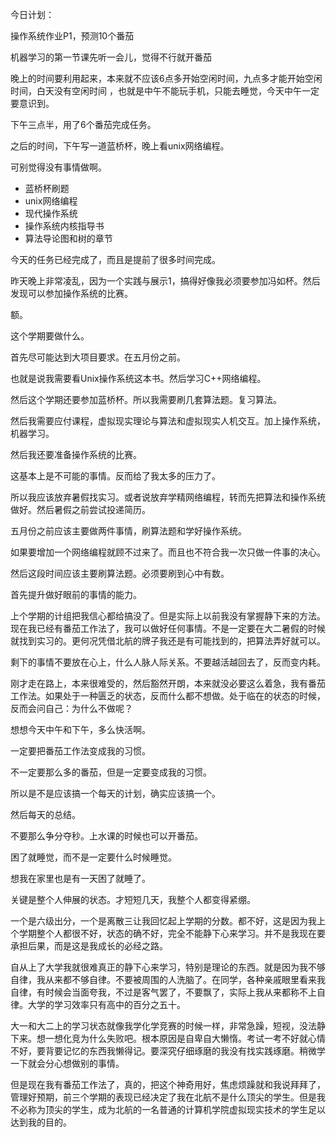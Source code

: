 今日计划：

操作系统作业P1，预测10个番茄

机器学习的第一节课先听一会儿，觉得不行就开番茄

晚上的时间要利用起来，本来就不应该6点多开始空闲时间，九点多才能开始空闲时间，白天没有空闲时间 ，也就是中午不能玩手机，只能去睡觉，今天中午一定要意识到。

下午三点半，用了6个番茄完成任务。

之后的时间，下午写一道蓝桥杯，晚上看unix网络编程。

可别觉得没有事情做啊。

- 蓝桥杯刷题
- unix网络编程
- 现代操作系统
- 操作系统内核指导书
- 算法导论图和树的章节



今天的任务已经完成了，而且是提前了很多时间完成。

昨天晚上非常凌乱，因为一个实践与展示1，搞得好像我必须要参加冯如杯。然后发现可以参加操作系统的比赛。

额。

这个学期要做什么。

首先尽可能达到大项目要求。在五月份之前。

也就是说我需要看Unix操作系统这本书。然后学习C++网络编程。

然后这个学期还要参加蓝桥杯。所以我需要刷几套算法题。复习算法。

然后我需要应付课程，虚拟现实理论与算法和虚拟现实人机交互。加上操作系统，机器学习。

然后我还要准备操作系统的比赛。

这基本上是不可能的事情。反而给了我太多的压力了。

所以我应该放弃暑假找实习。或者说放弃学精网络编程，转而先把算法和操作系统做好。然后暑假之前尝试投递简历。

五月份之前应该主要做两件事情，刷算法题和学好操作系统。

如果要增加一个网络编程就顾不过来了。而且也不符合我一次只做一件事的决心。

然后这段时间应该主要刷算法题。必须要刷到心中有数。

首先提升做好眼前的事情的能力。

上个学期的计组把我信心都给搞没了。但是实际上以前我没有掌握静下来的方法。现在我已经有番茄工作法了，我可以做好任何事情。不是一定要在大二暑假的时候就找到实习的。更何况凭借北航的牌子我还是有可能找到的，把算法弄好就可以。

剩下的事情不要放在心上，什么人脉人际关系。不要越活越回去了，反而变内耗。

刚才走在路上，本来很难受的，然后豁然开朗，本来就没必要这么着急，我有番茄工作法。如果处于一种匮乏的状态，反而什么都不想做。处于临在的状态的时候，反而会问自己：为什么不做呢？

想想今天中午和下午，多么快活啊。

一定要把番茄工作法变成我的习惯。

不一定要那么多的番茄，但是一定要变成我的习惯。

所以是不是应该搞一个每天的计划，确实应该搞一个。

然后每天的总结。

不要那么争分夺秒。上水课的时候也可以开番茄。

困了就睡觉，而不是一定要什么时候睡觉。

想我在家里也是有一天困了就睡了。

关键是整个人伸展的状态。才短短几天，我整个人都变得紧绷。

一个是六级出分，一个是离散三让我回忆起上学期的分数。都不好，这是因为我上个学期整个人都很不好，状态的确不好，完全不能静下心来学习。并不是我现在要承担后果，而是这是我成长的必经之路。

自从上了大学我就很难真正的静下心来学习，特别是理论的东西。就是因为我不够自律，我从来都不够自律。不要被周围的人洗脑了。在同学，各种亲戚眼里看来我自律，有时候会当面夸我，不过是客气罢了，不要飘了，实际上我从来都称不上自律。大学的学习效率只有高中的百分之五十。

大一和大二上的学习状态就像我学化学竞赛的时候一样，非常急躁，短视，没法静下来。想一想化竞为什么失败吧。根本原因是自卑自大懒惰。考试一考不好就心情不好，要背要记忆的东西我懒得记。要深究仔细琢磨的我没有找实践琢磨。稍微学一下就会分心想做别的事情。

但是现在我有番茄工作法了，真的，把这个神奇用好，焦虑烦躁就和我说拜拜了，管理好预期，前三个学期的表现已经决定了我在北航不是什么顶尖的学生。但是我不必称为顶尖的学生，成为北航的一名普通的计算机学院虚拟现实技术的学生足以达到我的目的。